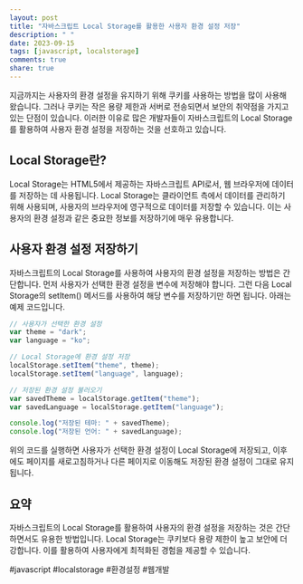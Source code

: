 ```yaml
---
layout: post
title: "자바스크립트 Local Storage를 활용한 사용자 환경 설정 저장"
description: " "
date: 2023-09-15
tags: [javascript, localstorage]
comments: true
share: true
---
```


지금까지는 사용자의 환경 설정을 유지하기 위해 쿠키를 사용하는 방법을 많이 사용해 왔습니다. 그러나 쿠키는 작은 용량 제한과 서버로 전송되면서 보안의 취약점을 가지고 있는 단점이 있습니다. 이러한 이유로 많은 개발자들이 자바스크립트의 Local Storage를 활용하여 사용자 환경 설정을 저장하는 것을 선호하고 있습니다.

## Local Storage란?

Local Storage는 HTML5에서 제공하는 자바스크립트 API로서, 웹 브라우저에 데이터를 저장하는 데 사용됩니다. Local Storage는 클라이언트 측에서 데이터를 관리하기 위해 사용되며, 사용자의 브라우저에 영구적으로 데이터를 저장할 수 있습니다. 이는 사용자의 환경 설정과 같은 중요한 정보를 저장하기에 매우 유용합니다.

## 사용자 환경 설정 저장하기

자바스크립트의 Local Storage를 사용하여 사용자의 환경 설정을 저장하는 방법은 간단합니다. 먼저 사용자가 선택한 환경 설정을 변수에 저장해야 합니다. 그런 다음 Local Storage의 setItem() 메서드를 사용하여 해당 변수를 저장하기만 하면 됩니다. 아래는 예제 코드입니다.

```javascript
// 사용자가 선택한 환경 설정
var theme = "dark";
var language = "ko";

// Local Storage에 환경 설정 저장
localStorage.setItem("theme", theme);
localStorage.setItem("language", language);

// 저장된 환경 설정 불러오기
var savedTheme = localStorage.getItem("theme");
var savedLanguage = localStorage.getItem("language");

console.log("저장된 테마: " + savedTheme);
console.log("저장된 언어: " + savedLanguage);
```

위의 코드를 실행하면 사용자가 선택한 환경 설정이 Local Storage에 저장되고, 이후에도 페이지를 새로고침하거나 다른 페이지로 이동해도 저장된 환경 설정이 그대로 유지됩니다.

## 요약

자바스크립트의 Local Storage를 활용하여 사용자의 환경 설정을 저장하는 것은 간단하면서도 유용한 방법입니다. Local Storage는 쿠키보다 용량 제한이 높고 보안에 더 강합니다. 이를 활용하여 사용자에게 최적화된 경험을 제공할 수 있습니다.

#javascript #localstorage #환경설정 #웹개발